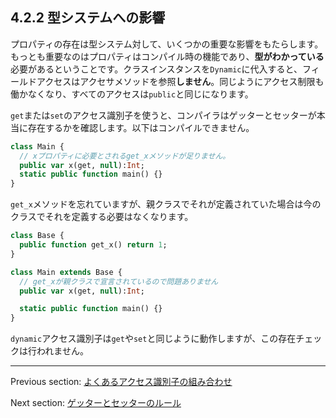 ## 4.2.2 型システムへの影響

プロパティの存在は型システム対して、いくつかの重要な影響をもたらします。もっとも重要なのはプロパティはコンパイル時の機能であり、**型がわかっている**必要があるということです。クラスインスタンスを`Dynamic`に代入すると、フィールドアクセスはアクセサメソッドを参照**しません**。同じようにアクセス制限も働かなくなり、すべてのアクセスは`public`と同じになります。

`get`または`set`のアクセス識別子を使うと、コンパイラはゲッターとセッターが本当に存在するかを確認します。以下はコンパイルできません。

```haxe
class Main {
  // xプロパティに必要とされるget_xメソッドが足りません。
  public var x(get, null):Int;
  static public function main() {}
}
```

`get_x`メソッドを忘れていますが、親クラスでそれが定義されていた場合は今のクラスでそれを定義する必要はなくなります。

```haxe
class Base {
  public function get_x() return 1;
}

class Main extends Base {
  // get_xが親クラスで宣言されているので問題ありません
  public var x(get, null):Int;

  static public function main() {}
}
```

`dynamic`アクセス識別子は`get`や`set`と同じように動作しますが、この存在チェックは行われません。

---

Previous section: [よくあるアクセス識別子の組み合わせ](class-field-property-common-combinations.md)

Next section: [ゲッターとセッターのルール](class-field-property-rules.md)